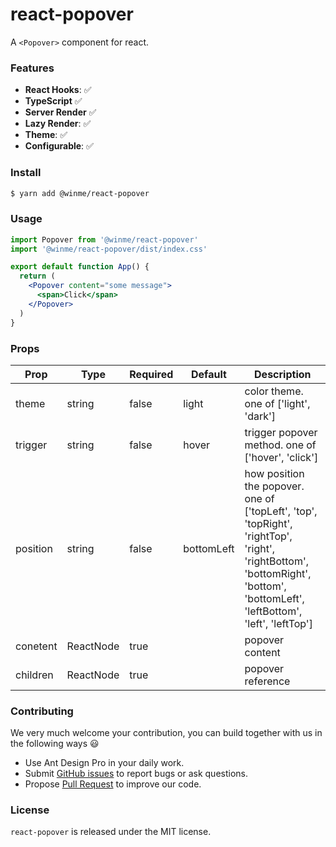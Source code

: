 # react-popover
A `<Popover>` component for react.

### Features
- **React Hooks**: ✅
- **TypeScript** ✅
- **Server Render** ✅
- **Lazy Render**: ✅
- **Theme**: ✅
- **Configurable**: ✅

### Install

```bash
$ yarn add @winme/react-popover
```


### Usage

```jsx
import Popover from '@winme/react-popover'
import '@winme/react-popover/dist/index.css'

export default function App() {
  return (
    <Popover content="some message">
      <span>Click</span>
    </Popover>
  )
}
```

### Props

Prop              | Type       | Required | Default     | Description
----------------- | --------   | -------- | ----------- | -----------
theme             | string     | false    | light       | color theme. one of ['light', 'dark']
trigger           | string     | false    | hover       | trigger popover method. one of ['hover', 'click']
position          | string     | false    | bottomLeft  | how position the popover. one of ['topLeft', 'top', 'topRight', 'rightTop', 'right', 'rightBottom', 'bottomRight', 'bottom', 'bottomLeft', 'leftBottom', 'left', 'leftTop']
conetent          | ReactNode  | true     |             | popover content
children          | ReactNode  | true     |             | popover reference


### Contributing

We very much welcome your contribution, you can build together with us in the following ways 😃

- Use Ant Design Pro in your daily work.
- Submit [GitHub issues](https://github.com/WinmezzZ/react-popover/issues) to report bugs or ask questions.
- Propose [Pull Request](https://github.com/WinmezzZ/react-popover/pulls) to improve our code.

### License

`react-popover` is released under the MIT license.